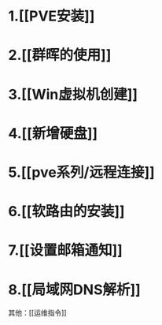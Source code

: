 # 1.[[PVE安装]]
# 2.[[群晖的使用]]
# 3.[[Win虚拟机创建]]
# 4.[[新增硬盘]]
# 5.[[pve系列/远程连接]]
# 6.[[软路由的安装]]
# 7.[[设置邮箱通知]]
# 8.[[局域网DNS解析]]


其他：[[运维指令]]

